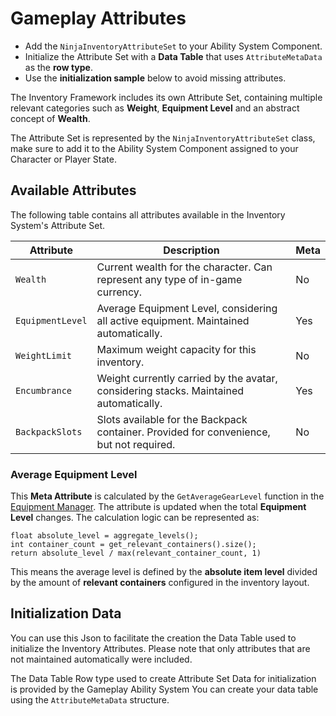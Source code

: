 # Gameplay Attributes
<primary-label ref="inventory"/>

<tldr>
    <ul>
        <li>Add the <code>NinjaInventoryAttributeSet</code> to your Ability System Component.</li>
        <li>Initialize the Attribute Set with a <b>Data Table</b> that uses <code>AttributeMetaData</code> as the <b>row type</b>.</li>
        <li>Use the <b>initialization sample</b> below to avoid missing attributes.</li>
    </ul>
</tldr>

The Inventory Framework includes its own Attribute Set, containing multiple relevant categories such as **Weight**,
**Equipment Level** and an abstract concept of **Wealth**.

The Attribute Set is represented by the `NinjaInventoryAttributeSet` class, make sure to add it to the Ability System
Component assigned to your Character or Player State.

## Available Attributes

The following table contains all attributes available in the Inventory System's Attribute Set.

| Attribute               | Description                                                                             | Meta |
|-------------------------|-----------------------------------------------------------------------------------------|------|
| `Wealth`                | Current wealth for the character. Can represent any type of in-game currency.           | No   |
| `EquipmentLevel`        | Average Equipment Level, considering all active equipment. Maintained automatically.    | Yes  |
| `WeightLimit`           | Maximum weight capacity for this inventory.                                             | No   |
| `Encumbrance`           | Weight currently carried by the avatar, considering stacks. Maintained automatically.   | Yes  |
| `BackpackSlots`         | Slots available for the Backpack container. Provided for convenience, but not required. | No   |

### Average Equipment Level

This **Meta Attribute** is calculated by the `GetAverageGearLevel` function in the [Equipment Manager](inv_equipment_management.md).
The attribute is updated when the total **Equipment Level** changes. The calculation logic can be represented as:

```Generic
float absolute_level = aggregate_levels();
int container_count = get_relevant_containers().size();
return absolute_level / max(relevant_container_count, 1)
```

This means the average level is defined by the **absolute item level** divided by the amount of **relevant containers**
configured in the inventory layout.

## Initialization Data

You can use this Json to facilitate the creation the Data Table used to initialize the Inventory Attributes.
Please note that only attributes that are not maintained automatically were included.

The Data Table Row type used to create Attribute Set Data for initialization is provided by the Gameplay Ability System
You can create your data table using the `AttributeMetaData` structure.

<code-block lang="json" src="inv_attributes.json" collapsible="true" collapsed-title="Inventory Attributes"/>